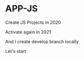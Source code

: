 # APP-JS
Create JS Projects in 2020

Activate again in 2021

And I create develop branch locally

Let's start
